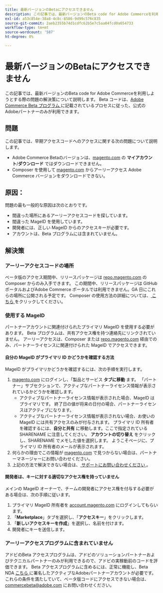 ```yaml
---
title: 最新バージョンのBetaにアクセスできません
description: この記事では、最新バージョンのBeta code for Adobe Commerceを利用しようとする際の問題の解決策について説明します。 Beta コードは、[Adobe Commerce Beta プログラム ] （https://github.com/magento/magento2/wiki/Magento-Beta-Program）に記載されているプロセスに従った、公式のAdobeパートナーのみが利用できます。
exl-id: a53c854e-38a8-4c8c-8586-9d99c576c835
source-git-commit: 2aeb2355b74d1cdfc62b5e7c5aa04fcd0a654733
workflow-type: tm+mt
source-wordcount: '587'
ht-degree: 0%

---
```


# 最新バージョンのBetaにアクセスできません

この記事では、最新バージョンのBeta code for Adobe Commerceを利用しようとする際の問題の解決策について説明します。 Beta コードは、[Adobe Commerce Beta プログラム ](https://github.com/magento/magento2/wiki/Magento-Beta-Program) に記載されているプロセスに従った、公式のAdobeパートナーのみが利用できます。

## 問題

この記事では、早期アクセスコードへのアクセスに関する次の問題について説明します。

* Adobe Commerce Betaのバージョンは、[magento.com](https://account.magento.com/customer/account/login) の **マイアカウント**/**ダウンロード** ではダウンロードできません。
* Composer を使用して [magento.com](https://account.magento.com/customer/account/login) からアーリーアクセス Adobe Commerce バージョンをダウンロードできない。

## 原因：

問題の最も一般的な原因は次のとおりです。

* 間違った場所にあるアーリーアクセスコードを探しています。
* 間違った MageID を使用しています。
* 開発者には、正しい MageID からのアクセスキーが必要です。
* アカウントは、Beta プログラムには含まれていません。

## 解決策

### アーリーアクセスコードの場所

ベータ版のアクセス期間中、リリースパッケージは [repo.magento.com](https://repo.magento.com/) の Composer からのみ入手できます。 この期間中、リリースパッケージは GitHub ポータルおよびAdobe Commerce ポータルでは利用できません。GA 日にこれらの場所に公開される予定です。 Composer の使用方法の詳細については、[ こちら ](https://experienceleague.adobe.com/en/docs/commerce-operations/installation-guide/composer) をクリックしてください。

### 使用する MageID

パートナーアカウントに関連付けられたプライマリ MageID を使用する必要があります。 Beta プログラムは、共有アクセス権を持つ連絡先にリンクされていません。 アーリーアクセスは、Composer または [repo.magento.com](https://repo.magento.com/) 経由でのみ、パートナーライセンスに関連付けられた MageID でアクセスできます。

#### 自分の MageID がプライマリ ID かどうかを確認する方法

MageID がプライマリかどうかを確認するには、次の手順を実行します。

1. [magento.com](https://account.magento.com/customer/account/login) にログインし、「製品とサービス **タブに移動** ます。 「パートナー」サブセクションで、アクティブなパートナーライセンス情報が表示されているかどうかを確認します。
   * アクティブなパートナーライセンス情報が表示された場合、MageID はプライマリです。 終了日の値が将来の日付の場合、パートナーライセンスはアクティブになります。
   * アクティブなパートナーライセンス情報が表示されない場合、お使いの MageID には共有アクセスのみが付与されます。 プライマリ ID 所有者を確認するには、**自分と共有** に移動します。ここで指定されている SHARENAME に注意してください。 **アカウントの切り替え** をクリックし、SHARENAME でメモした値を選択します。 ようこそページに、プライマリ ID 所有者のメールが表示されます。
1. 何らかの理由でこの情報が [magento.com](https://account.magento.com/customer/account/login) で見つからない場合は、パートナーマネージャーにお問い合わせください。
1. 上記の方法で解決できない場合は、[ サポートにお問い合わせください ](/help/help-center-guide/help-center/magento-help-center-user-guide.md#merchant-not-displayed)。

#### 開発者は、キーに対する適切なアクセス権を持っていません

メインの MageID オーナーで、チームの開発者にアクセス権を付与する必要がある場合は、次の手順に従います。

1. プライマリ MageID 所有者を [account.magento.com](https://account.magento.com/customer/account/login) にログインしてもらいます。
1. 「**Marketplace**」タブを選択し、「**アクセスキー**」をクリックします。
1. 「**新しいアクセスキーを作成**」を選択し、名前を付けます。
1. 開発者にキーを送信します。

### アーリーアクセスプログラムに含まれていません

アドビのBeta アクセスプログラムは、アドビのソリューションパートナーおよびテクニカルパートナーのみが利用できるので、アドビの実稼動前のコードを評価できます。 Beta アクセスプログラムに含めるには、正常に機能し、Beta NDA [ こちら ](https://github.com/magento/magento2/wiki/Magento-Beta-Program) に署名したアクティブなAdobeパートナーアカウントが必要です。 これらの条件を満たしていて、ベータ版コードにアクセスできない場合は、[commercebeta@adobe.com](mailto:commercebeta@adobe.com) にお問い合わせください。
